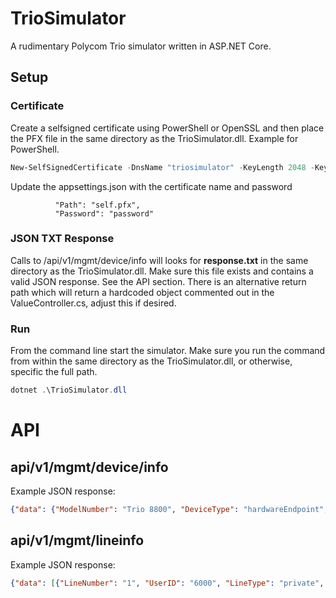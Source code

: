 ﻿# TrioSimulator

A rudimentary Polycom Trio simulator written in ASP.NET Core.

## Setup

### Certificate
Create a selfsigned certificate using PowerShell or OpenSSL and then place the PFX file in the same directory as the TrioSimulator.dll. Example for PowerShell.

```powershell
New-SelfSignedCertificate -DnsName "triosimulator" -KeyLength 2048 -KeyExportPolicy Exportable -NotAfter (Get-Date).AddMonths(24)
```

Update the appsettings.json with the certificate name and password

```
          "Path": "self.pfx",
          "Password": "password"
```

### JSON TXT Response

Calls to /api/v1/mgmt/device/info will looks for **response.txt** in the same directory as the TrioSimulator.dll. Make sure this file exists and contains a valid JSON response. See the API section. There is an alternative return path which will return a hardcoded object commented out in the ValueController.cs, adjust this if desired.

### Run

From the command line start the simulator. Make sure you run the command from within the same directory as the TrioSimulator.dll, or otherwise, specific the full path.

```powershell
dotnet .\TrioSimulator.dll
```

# API

## api/v1/mgmt/device/info

Example JSON response:

```json
{"data": {"ModelNumber": "Trio 8800", "DeviceType": "hardwareEndpoint", "FirmwareRelease": "5.5.4.2255", "DeviceVendor": "Polycom", "MACAddress": "64167f1e4b8a", "UpTimeSinceLastReboot": "20 Days 16:11:42", "IPV4Address": "10.27.34.22", "IPV6Address": "::", "AttachedHardware": {}}, "Status": "2000"}
```

## api/v1/mgmt/lineinfo

Example JSON response:

```json
{"data": [{"LineNumber": "1", "UserID": "6000", "LineType": "private", "SIPAddress": "6000", "Protocol": "SIP", "RegistrationStatus": "unregistered", "Label": "6000", "ProxyAddress": "192.168.44.160", "Port": "5060"}], "Status": "2000"}
```